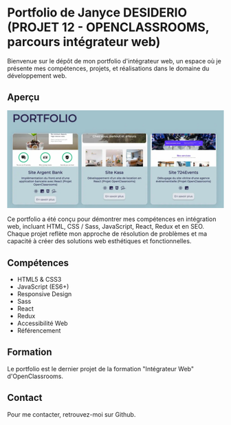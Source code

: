 # Portfolio de Janyce DESIDERIO (PROJET 12 - OPENCLASSROOMS, parcours intégrateur web)

Bienvenue sur le dépôt de mon portfolio d'intégrateur web, un espace où je présente mes compétences, projets, et réalisations dans le domaine du développement web. 

## Aperçu

![vue de mon Portfolio](assets/img/portfolio.webp)

Ce portfolio a été conçu pour démontrer mes compétences en intégration web, incluant HTML, CSS / Sass, JavaScript, React, Redux et en SEO. Chaque projet reflète mon approche de résolution de problèmes et ma capacité à créer des solutions web esthétiques et fonctionnelles.

## Compétences

- HTML5 & CSS3
- JavaScript (ES6+)
- Responsive Design
- Sass
- React
- Redux
- Accessibilité Web
- Référencement

## Formation

Le portfolio est le dernier projet de la formation "Intégrateur Web" d'OpenClassrooms.

## Contact

Pour me contacter, retrouvez-moi sur Github.
